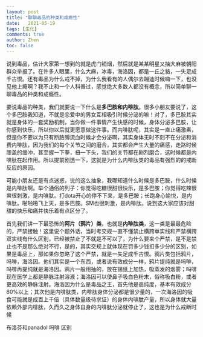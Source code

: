 ```yaml
---
layout: post
title: "聊聊毒品的种类和成瘾性"
date:   2021-05-19
tags: [生化]
comments: true
author: Zhen
toc: false
---
```

说到毒品，估计大家第一想到的就是虎门销烟，然后就是某某明星又抽大麻被朝阳群众举报了。在许多人眼里，什么大麻，冰毒，海洛因，都是一丘之貉，一失足成千古恨。还有毒品为什么戒不掉，为什么我看有的人偶尔去蹦迪时候嗨一下，也没见他上瘾啊？我不止和一个人科普过，感觉绝大多数人都没有概念，所以简单聊一聊毒品的种类和成瘾性。

要说毒品的种类，我们就要说一下什么是**多巴胺和内啡肽**。很多小朋友要说了，这个多巴胺我知道，不就是恋爱中的男女互相吸引时候分泌的嘛！对了，多巴胺其实就是身体的一套奖励机制，当你做一件事情产生快感的时候，身体分泌多巴胺，让你感到快乐，所以你以后就更愿意做这件事。而内啡肽呢，其实是一直止痛激素，但是你不要以为只有断胳膊流血时候才会分泌啊，其实身体无时不刻不在分泌和消费内啡肽，因为我们的每个关节之间的磨合，其实都会产生大量的痛感，走路时候膝盖的缓冲，甚至握一下拳，扭一下头，我们的关节都在剧烈磨合，这时候都是内啡肽在起作用。所以提前剧透一下，这就是为什么内啡肽类的毒品有强烈的的戒断反应的原因。

可能小朋友还是有点迷惑，说的这么抽象，我哪知道什么时候是多巴胺，什么时候是内啡肽啊。举个通俗的列子：你觉得吃糖很甜很快乐，是多巴胺；你觉得吃辣很爽很刺激，是内啡肽。打dota开心的停不下来，是多巴胺；长跑身心愉悦，是内啡肽。啪啪啪飞上天，是多巴胺。SM也很刺激，是内啡肽。说到这大家应该对甜甜的快乐和痛并快乐着有点区分了。

首先我们讲一下最恐怖的**阿片（鸦片）类**，也就是**内啡肽类**，这一类是最最危险的，严禁接触！这里说个题外话，当时考交规一直不懂禁止横跨单实线和严禁横跨双实线有什么区别，已经被禁止了不就是不可以了，为什么要来个严禁，是不是禁止也不是那么绝对不行，是的，其实交规上就体现在罚多少钱扣多少分的区别，如果是毒品上，那如果你忽略了这个严禁，就是一失足成千古恨。鸦片类包括鸦片，吗啡，海洛因。他们其实是一个东西，或者说有效成分一样，鸦片提纯就是吗啡，吗啡再提纯就是海洛因。鸦片一般用抽的，放在锡纸上加热，吸蒸发的烟雾；吗啡现在医学上都是静脉注射溶液；海洛因可以使鼻子吸白色粉末，俗称吸白粉，或者更高效的静脉注射。海洛因为什么是毒品之王，首先他是高纯度，基本有效成分80%以上；其次他是内啡肽类，内啡肽身体分泌都是很少量的，一次海洛因的吸食可能就是成百上千倍（具体数量级待求证）的身体内啡肽产量，所以身体就大量依赖外部内啡肽，久而久之身体自身的内啡肽分泌就停止了，这也是为什么戒断时候 

布洛芬和panadol 吗啡 区别

<!--stackedit_data:
eyJoaXN0b3J5IjpbMTU5NzcxNjU4MSwtMTQ5NTE0NDY1OSwtMT
Q4MDIyNjY4OCwtNjI5NDQzNTE5LDEyODUxODQ0NTYsMTI4NTE4
NDQ1Nl19
-->